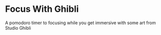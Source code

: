 # Focus With Ghibli
A pomodoro timer to focusing while you get immersive with some art from Studio Ghibli
